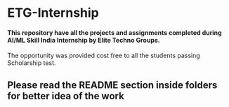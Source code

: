 # ETG-Internship
#### This repository have all the projects and assignments completed during AI/ML Skill India Internship by Elite Techno Groups. 
The opportunity was provided cost free to all the students passing Scholarship test.

## Please read the **README** section inside folders for better idea of the work 
